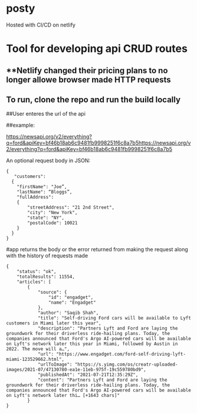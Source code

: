# posty
Hosted with CI/CD on netlify

# Tool for developing api CRUD routes


## **Netlify changed their pricing plans to no longer allowe browser made HTTP requests
## To run, clone the repo and run the build locally

##User enteres the url of the api

##example:

https://newsapi.org/v2/everything?q=ford&apiKey=bf46b18ab6c9481fb9998251f6c8a7b5https://newsapi.org/v2/everything?q=ford&apiKey=bf46b18ab6c9481fb9998251f6c8a7b5

An optional request body in JSON:
```
{
   "customers":
  {
    "firstName": "Joe”,
    "lastName": “Bloggs”,
    "fullAddress": 
    {
        "streetAddress": "21 2nd Street",
        "city": "New York",
        "state": "NY",
        "postalCode": 10021
    }
  }
}
```

#app returns the body or the error returned from making the request along with the history of requests made
```
{
    "status": "ok",
    "totalResults": 11554,
    "articles": [
        {
            "source": {
                "id": "engadget",
                "name": "Engadget"
            },
            "author": "Saqib Shah",
            "title": "Self-driving Ford cars will be available to Lyft customers in Miami later this year",
            "description": "Partners Lyft and Ford are laying the groundwork for their driverless ride-hailing plans. Today, the companies announced that Ford's Argo AI-powered cars will be available on Lyft's network later this year in Miami, followed by Austin in 2022. The move will a…",
            "url": "https://www.engadget.com/ford-self-driving-lyft-miami-123529662.html",
            "urlToImage": "https://s.yimg.com/os/creatr-uploaded-images/2021-07/47130780-ea1e-11eb-975f-19c559780bd9",
            "publishedAt": "2021-07-21T12:35:29Z",
            "content": "Partners Lyft and Ford are laying the groundwork for their driverless ride-hailing plans. Today, the companies announced that Ford's Argo AI-powered cars will be available on Lyft's network later thi… [+1643 chars]"
        }
}
```


